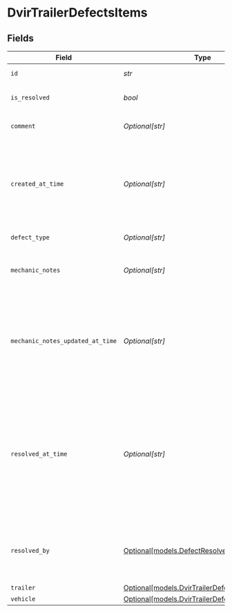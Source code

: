 # DvirTrailerDefectsItems


## Fields

| Field                                                                                                                                                    | Type                                                                                                                                                     | Required                                                                                                                                                 | Description                                                                                                                                              | Example                                                                                                                                                  |
| -------------------------------------------------------------------------------------------------------------------------------------------------------- | -------------------------------------------------------------------------------------------------------------------------------------------------------- | -------------------------------------------------------------------------------------------------------------------------------------------------------- | -------------------------------------------------------------------------------------------------------------------------------------------------------- | -------------------------------------------------------------------------------------------------------------------------------------------------------- |
| `id`                                                                                                                                                     | *str*                                                                                                                                                    | :heavy_check_mark:                                                                                                                                       | ID of the defect.                                                                                                                                        | 18                                                                                                                                                       |
| `is_resolved`                                                                                                                                            | *bool*                                                                                                                                                   | :heavy_check_mark:                                                                                                                                       | Signifies if this defect is resolved.                                                                                                                    | true                                                                                                                                                     |
| `comment`                                                                                                                                                | *Optional[str]*                                                                                                                                          | :heavy_minus_sign:                                                                                                                                       | Comment on the defect.                                                                                                                                   | Air Compressor not working                                                                                                                               |
| `created_at_time`                                                                                                                                        | *Optional[str]*                                                                                                                                          | :heavy_minus_sign:                                                                                                                                       | Time when the defect was created. UTC timestamp in RFC 3339 format. Example: `2020-01-27T07:06:25Z`.                                                     | 2020-01-27T07:06:25Z                                                                                                                                     |
| `defect_type`                                                                                                                                            | *Optional[str]*                                                                                                                                          | :heavy_minus_sign:                                                                                                                                       | The type of DVIR defect.                                                                                                                                 | Air Compressor                                                                                                                                           |
| `mechanic_notes`                                                                                                                                         | *Optional[str]*                                                                                                                                          | :heavy_minus_sign:                                                                                                                                       | The mechanics notes on the defect.                                                                                                                       | Extremely large oddly shaped hole in passenger side window.                                                                                              |
| `mechanic_notes_updated_at_time`                                                                                                                         | *Optional[str]*                                                                                                                                          | :heavy_minus_sign:                                                                                                                                       | Time when mechanic notes were last updated. UTC timestamp in RFC 3339 format. Example: `2020-01-27T07:06:25Z`.                                           | 2020-01-27T07:06:25Z                                                                                                                                     |
| `resolved_at_time`                                                                                                                                       | *Optional[str]*                                                                                                                                          | :heavy_minus_sign:                                                                                                                                       | Time when this defect was resolved. Will not be returned if the defect is unresolved. UTC timestamp in RFC 3339 format. Example: `2020-01-27T07:06:25Z`. | 2020-01-27T07:06:25Z                                                                                                                                     |
| `resolved_by`                                                                                                                                            | [Optional[models.DefectResolvedBy]](../models/defectresolvedby.md)                                                                                       | :heavy_minus_sign:                                                                                                                                       | The person who resolved this defect.  Will not be returned if the defect is unresolved.                                                                  |                                                                                                                                                          |
| `trailer`                                                                                                                                                | [Optional[models.DvirTrailerDefectsItemsTrailer]](../models/dvirtrailerdefectsitemstrailer.md)                                                           | :heavy_minus_sign:                                                                                                                                       | N/A                                                                                                                                                      |                                                                                                                                                          |
| `vehicle`                                                                                                                                                | [Optional[models.DvirTrailerDefectsItemsVehicle]](../models/dvirtrailerdefectsitemsvehicle.md)                                                           | :heavy_minus_sign:                                                                                                                                       | N/A                                                                                                                                                      |                                                                                                                                                          |